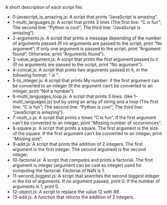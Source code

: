 A short description of each script file:
+ 0-javascript_is_amazing.js: A script that prints “JavaScript is amazing”.
+ 1-multi_languages.js: A script that prints 3 lines (The first line: “C is fun”; The second line: “Python is cool”; The third line: “JavaScript is amazing”).
+ 2-arguments.js: A script that prints a message depending of the number of arguments passed (If no arguments are passed to the script, print “No argument”; If only one argument is passed to the script, print “Argument found”; Otherwise, print “Arguments found”).
+ 3-value_argument.js: A script that prints the first argument passed to it (If no arguments are passed to the script, print “No argument”).
+ 4-concat.js: A script that prints two arguments passed to it, in the following format: “ is ”.
+ 5-to_integer.js: A script that prints My number: <first argument converted in integer> if the first argument can be converted to an integer (If the argument can’t be converted to an integer, print “Not a number”).
+ 6-multi_languages_loop.js: A script that prints 3 lines: (like 1-multi_languages.js) but by using an array of string and a loop (The first line: “C is fun”; The second line: “Python is cool”; The third line: “JavaScript is amazing”).
+ 7-multi_c.js: A script that prints x times “C is fun”. If the first argument can’t be converted to an integer, print “Missing number of occurrences”.
+ 8-square.js: A script that prints a square. The first argument is the size of the square. If the first argument can’t be converted to an integer, print “Missing size”.
+ 9-add.js: A script that prints the addition of 2 integers. The first argument is the first integer. The second argument is the second integer.
+ 10-factorial.js: A script that computes and prints a factorial. The first argument is integer (argument can be cast as integer) used for computing the factorial. Factorial of NaN is 1.
+ 11-second_biggest.js: A script that searches the second biggest integer in the list of arguments. If no argument passed, print 0. If the number of arguments is 1, print 0.
+ 12-object.js: A script to replace the value 12 with 89.
+ 13-add.js: A function that returns the addition of 2 integers.
<!--stackedit_data:
eyJoaXN0b3J5IjpbLTEwMzYzNDUxMDJdfQ==
-->